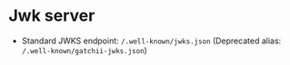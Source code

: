 # Jwk server

- Standard JWKS endpoint: `/.well-known/jwks.json` (Deprecated alias: `/.well-known/gatchii-jwks.json`)
